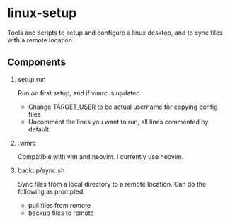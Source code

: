# linux-setup

Tools and scripts to setup and configure a linux desktop, and to sync files with a remote location.

## Components

1. setup.run
    
    Run on first setup, and if vimrc is updated

    - Change TARGET_USER to be actual username for copying config files
    - Uncomment the lines you want to run, all lines commented by default

2. .vimrc
    
    Compatible with vim and neovim. I currently use neovim.

3. backup/sync.sh
    
    Sync files from a local directory to a remote location. Can do the following as prompted:
    - pull files from remote
    - backup files to remote